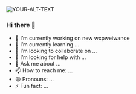 <picture>
 <source media="(prefers-color-scheme: dark)" srcset="![image](https://github.com/JahironMG/JahironMG/assets/110778060/59bee66c-0eb3-4c5b-b4a6-013b7ba4ba9b)
">
 <source media="(prefers-color-scheme: light)" srcset="https://wallpapercave.com/wp/wp3082334.jpg">
 <img alt="YOUR-ALT-TEXT" src="[YOUR-DEFAULT-IMAGE](https://wallpapercave.com/wp/wp3082334.jpg)">
</picture>


### Hi there 👋


- 🔭 I’m currently working on new wxpweiwance
- 🌱 I’m currently learning ...
- 👯 I’m looking to collaborate on ...
- 🤔 I’m looking for help with ...
- 💬 Ask me about ...
- 📫 How to reach me: ...
- 😄 Pronouns: ...
- ⚡ Fun fact: ...
  
